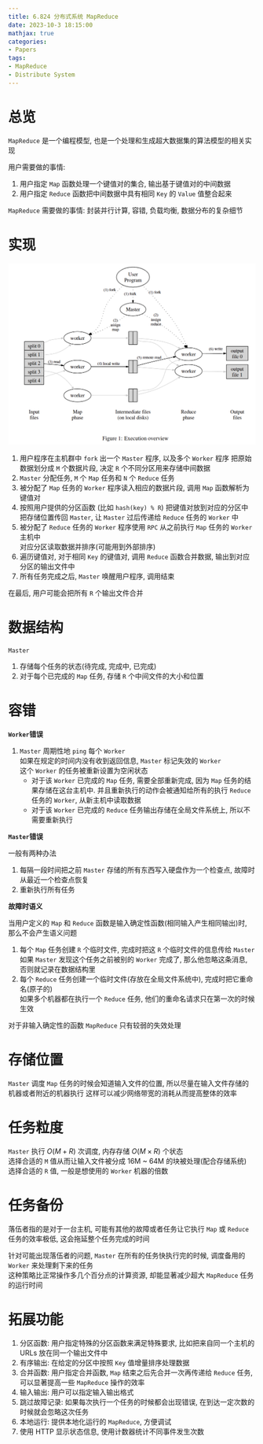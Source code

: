 ```yaml
---
title: 6.824 分布式系统 MapReduce
date: 2023-10-3 18:15:00
mathjax: true
categories:
- Papers
tags: 
- MapReduce
- Distribute System
---
```


# 总览 

`MapReduce` 是一个编程模型, 也是一个处理和生成超大数据集的算法模型的相关实现

用户需要做的事情: 
1. 用户指定 `Map` 函数处理一个键值对的集合, 输出基于键值对的中间数据
2. 用户指定 `Reduce` 函数把中间数据中具有相同 `Key` 的 `Value` 值整合起来

`MapReduce` 需要做的事情: 封装并行计算, 容错, 负载均衡, 数据分布的复杂细节

# 实现

![image](https://github.com/lzlcs/image-hosting/raw/master/image.19pjp3hosgu8.png)

1. 用户程序在主机群中 `fork` 出一个 `Master` 程序, 以及多个 `Worker` 程序
   把原始数据划分成 `M` 个数据片段, 决定 `R` 个不同分区用来存储中间数据 
2. `Master` 分配任务, `M` 个 `Map` 任务和 `N` 个 `Reduce` 任务
3. 被分配了 `Map` 任务的 `Worker` 程序读入相应的数据片段, 调用 `Map` 函数解析为键值对
4. 按照用户提供的分区函数 (比如 `hash(key) % R`) 把键值对放到对应的分区中 <br>
   把存储位置传回 `Master`, 让 `Master` 过后传递给 `Reduce` 任务的 `Worker` 中
5. 被分配了 `Reduce` 任务的 `Worker` 程序使用 `RPC` 从之前执行 `Map` 任务的 `Worker` 主机中 <br>
   对应分区读取数据并排序(可能用到外部排序)
6. 遍历键值对, 对于相同 `Key` 的键值对, 调用 `Reduce` 函数合并数据, 输出到对应分区的输出文件中
7. 所有任务完成之后, `Master` 唤醒用户程序, 调用结束

在最后, 用户可能会把所有 `R` 个输出文件合并

# 数据结构

`Master` 
1. 存储每个任务的状态(待完成, 完成中, 已完成)
2. 对于每个已完成的 `Map` 任务, 存储 `R` 个中间文件的大小和位置

# 容错

**`Worker`错误**

1. `Master` 周期性地 `ping` 每个 `Worker` <br>
   如果在规定的时间内没有收到返回信息, `Master` 标记失效的 `Worker` <br>
   这个 `Worker` 的任务被重新设置为空闲状态
   - 对于该 `Worker` 已完成的 `Map` 任务, 需要全部重新完成, 因为 `Map` 任务的结果存储在这台主机中.
     并且重新执行的动作会被通知给所有的执行 `Reduce` 任务的 `Worker`, 从新主机中读取数据
   - 对于该 `Worker` 已完成的 `Reduce` 任务输出存储在全局文件系统上, 所以不需要重新执行

**`Master`错误**

一般有两种办法
1. 每隔一段时间把之前 `Master` 存储的所有东西写入硬盘作为一个检查点, 故障时从最近一个检查点恢复
2. 重新执行所有任务

**故障时语义**

当用户定义的 `Map` 和 `Reduce` 函数是输入确定性函数(相同输入产生相同输出)时, 那么不会产生语义问题
1. 每个 `Map` 任务创建 `R` 个临时文件, 完成时把这 `R` 个临时文件的信息传给 `Master` <br>
   如果 `Master` 发现这个任务之前被别的 `Worker` 完成了, 那么他忽略这条消息, 否则就记录在数据结构里
2. 每个 `Reduce` 任务创建一个临时文件(存放在全局文件系统中), 完成时把它重命名(原子的) <br>
   如果多个机器都在执行一个 `Reduce` 任务, 他们的重命名请求只在第一次的时候生效

对于非输入确定性的函数 `MapReduce` 只有较弱的失效处理

# 存储位置

`Master` 调度 `Map` 任务的时候会知道输入文件的位置, 所以尽量在输入文件存储的机器或者附近的机器执行
这样可以减少网络带宽的消耗从而提高整体的效率

# 任务粒度

`Master` 执行 $O(M+R)$ 次调度, 内存存储 $O(M \times R)$ 个状态 <br>
选择合适的 `M` 值从而让输入文件被分成 16M ~ 64M 的块被处理(配合存储系统) <br>
选择合适的 `R` 值, 一般是想使用的 `Worker` 机器的倍数

# 任务备份

落伍者指的是对于一台主机, 可能有其他的故障或者任务让它执行 `Map` 或 `Reduce` 任务的效率极低, 这会拖延整个任务完成的时间

针对可能出现落伍者的问题, `Master` 在所有的任务快执行完的时候, 调度备用的 `Worker` 来处理剩下来的任务 <br>
这种策略比正常操作多几个百分点的计算资源, 却能显著减少超大 `MapReduce` 任务的运行时间

# 拓展功能

1. 分区函数: 用户指定特殊的分区函数来满足特殊要求, 比如把来自同一个主机的 URLs 放在同一个输出文件中
2. 有序输出: 在给定的分区中按照 `Key` 值增量排序处理数据
3. 合并函数: 用户指定合并函数, `Map` 结束之后先合并一次再传递给 `Reduce` 任务, 可以显著提高一些 `MapReduce` 操作的效率
4. 输入输出: 用户可以指定输入输出格式
5. 跳过故障记录: 如果每次执行一个任务的时候都会出现错误, 在到达一定次数的时候就会忽略这次任务
6. 本地运行: 提供本地化运行的 `MapReduce`, 方便调试
7. 使用 HTTP 显示状态信息, 使用计数器统计不同事件发生次数







